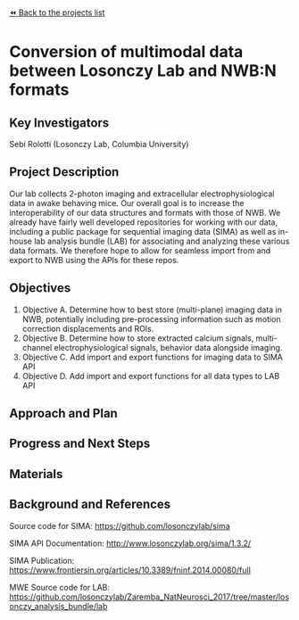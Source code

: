 [:rewind: Back to the projects list](../../README.md#ProjectsList)

# Conversion of multimodal data between Losonczy Lab and NWB:N formats

## Key Investigators

Sebi Rolotti (Losonczy Lab, Columbia University)

## Project Description

Our lab collects 2-photon imaging and extracellular electrophysiological data in awake behaving mice.
Our overall goal is to increase the interoperability of our data structures and formats with those of NWB.
We already have fairly well developed repositories for working with our data, including a public package for sequential imaging data (SIMA) as well as in-house lab analysis bundle (LAB) for associating and analyzing these various data formats.
We therefore hope to allow for seamless import from and export to NWB using the APIs for these repos.

## Objectives

1. Objective A. Determine how to best store (multi-plane) imaging data in NWB, potentially including pre-processing information such as motion correction displacements and ROIs.
1. Objective B. Determine how to store extracted calcium signals, multi-channel electrophysiological signals, behavior data alongside imaging.
1. Objective C. Add import and export functions for imaging data to SIMA API
2. Objective D. Add import and export functions for all data types to LAB API

## Approach and Plan

<!-- 1. Describe the steps of your planned approach to reach the objectives.-->
<!-- 1. ... -->
<!-- 1. ... -->

## Progress and Next Steps

<!--Populate this section as you are making progress before/during/after the hackathon-->
<!--Describe the progress you have made on the project,e.g., which objectives you have achieved and how.-->
<!--Describe the next steps you are planing to take to complete the project.-->

## Materials

<!--If available add links to the materials relevant to the project, e.g., the code generated for the project or data used-->
<!--If available add pictures and links to videos that demonstrate what has been accomplished.-->
<!--![Description of picture](Example2.jpg)-->

## Background and References

<!--Use this space for information that may help people better understand your project, like links to papers, source code, or data ,e.g:-->
<!-- - Source code: https://github.com/YourUser/YourRepository -->
<!-- - Documentation: https://link.to.docs -->
<!-- - Test data: https://link.to.test.data -->
Source code for SIMA: https://github.com/losonczylab/sima

SIMA API Documentation: http://www.losonczylab.org/sima/1.3.2/

SIMA Publication: https://www.frontiersin.org/articles/10.3389/fninf.2014.00080/full

MWE Source code for LAB: https://github.com/losonczylab/Zaremba_NatNeurosci_2017/tree/master/losonczy_analysis_bundle/lab
